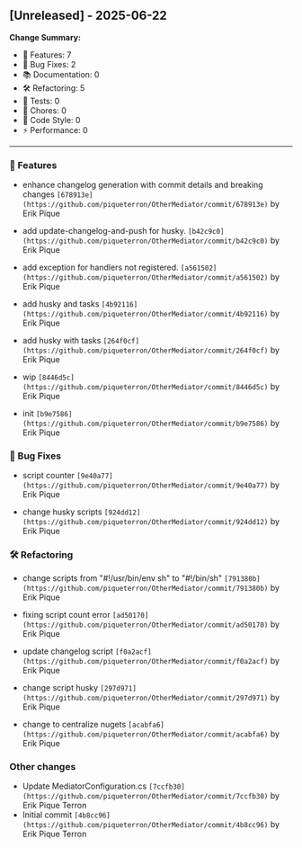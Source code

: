 ## [Unreleased] - 2025-06-22

**Change Summary:**

- 🚀 Features: 7
- 🐛 Bug Fixes: 2
- 📚 Documentation: 0
- 🛠️ Refactoring: 5
- 🧪 Tests: 0
- 🔧 Chores: 0
- 🎨 Code Style: 0
- ⚡ Performance: 0

---

### 🚀 Features
- enhance changelog generation with commit details and breaking changes
  `[678913e](https://github.com/piqueterron/OtherMediator/commit/678913e)` by Erik Pique

- add update-changelog-and-push for husky.
  `[b42c9c0](https://github.com/piqueterron/OtherMediator/commit/b42c9c0)` by Erik Pique

- add exception for handlers not registered.
  `[a561502](https://github.com/piqueterron/OtherMediator/commit/a561502)` by Erik Pique

- add husky and tasks
  `[4b92116](https://github.com/piqueterron/OtherMediator/commit/4b92116)` by Erik Pique

- add husky with tasks
  `[264f0cf](https://github.com/piqueterron/OtherMediator/commit/264f0cf)` by Erik Pique

- wip
  `[8446d5c](https://github.com/piqueterron/OtherMediator/commit/8446d5c)` by Erik Pique

- init
  `[b9e7586](https://github.com/piqueterron/OtherMediator/commit/b9e7586)` by Erik Pique

### 🐛 Bug Fixes
- script counter
  `[9e40a77](https://github.com/piqueterron/OtherMediator/commit/9e40a77)` by Erik Pique

- change husky scripts
  `[924dd12](https://github.com/piqueterron/OtherMediator/commit/924dd12)` by Erik Pique

### 🛠️ Refactoring
- change scripts from "#!/usr/bin/env sh" to "#!/bin/sh"
  `[791380b](https://github.com/piqueterron/OtherMediator/commit/791380b)` by Erik Pique

- fixing script count error
  `[ad50170](https://github.com/piqueterron/OtherMediator/commit/ad50170)` by Erik Pique

- update changelog script
  `[f0a2acf](https://github.com/piqueterron/OtherMediator/commit/f0a2acf)` by Erik Pique

- change script husky
  `[297d971](https://github.com/piqueterron/OtherMediator/commit/297d971)` by Erik Pique

- change to centralize nugets
  `[acabfa6](https://github.com/piqueterron/OtherMediator/commit/acabfa6)` by Erik Pique

### Other changes
- Update MediatorConfiguration.cs
  `[7ccfb30](https://github.com/piqueterron/OtherMediator/commit/7ccfb30)` by Erik Pique Terron
- Initial commit
  `[4b8cc96](https://github.com/piqueterron/OtherMediator/commit/4b8cc96)` by Erik Pique Terron

